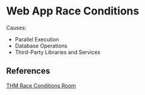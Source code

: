# Web App Race Conditions


Causes:
- Parallel Execution
- Database Operations
- Third-Party Libraries and Services

## References

[THM Race Conditions Room](https://tryhackme.com/r/room/raceconditionsattacks)